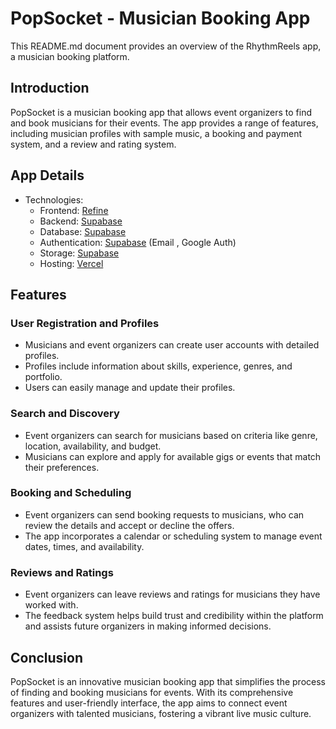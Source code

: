 # PopSocket - Musician Booking App

This README.md document provides an overview of the RhythmReels app, a musician booking platform.
## Introduction

PopSocket is a musician booking app that allows event organizers to find and book musicians for their events. The app provides a range of features, including musician profiles with sample music, a booking and payment system, and a review and rating system.

## App Details

- Technologies:
  - Frontend: [Refine](https://refine.dev/)
  - Backend: [Supabase](https://supabase.com/)
  - Database: [Supabase](https://supabase.com/)
  - Authentication: [Supabase](https://supabase.com/) (Email , Google Auth)
  - Storage: [Supabase](https://supabase.com/)
  - Hosting: [Vercel](https://vercel.com/)

## Features

### User Registration and Profiles

- Musicians and event organizers can create user accounts with detailed profiles.
- Profiles include information about skills, experience, genres, and portfolio.
- Users can easily manage and update their profiles.

### Search and Discovery

- Event organizers can search for musicians based on criteria like genre, location, availability, and budget.
- Musicians can explore and apply for available gigs or events that match their preferences.

### Booking and Scheduling

- Event organizers can send booking requests to musicians, who can review the details and accept or decline the offers.
- The app incorporates a calendar or scheduling system to manage event dates, times, and availability.

### Reviews and Ratings

- Event organizers can leave reviews and ratings for musicians they have worked with.
- The feedback system helps build trust and credibility within the platform and assists future organizers in making informed decisions.


## Conclusion

PopSocket is an innovative musician booking app that simplifies the process of finding and booking musicians for events. With its comprehensive features and user-friendly interface, the app aims to connect event organizers with talented musicians, fostering a vibrant live music culture.
